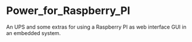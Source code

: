 # Power_for_Raspberry_PI
An UPS and some extras for using a Raspberry PI as web interface GUI in an embedded system.
